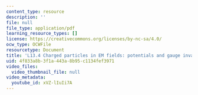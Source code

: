```yaml
---
content_type: resource
description: ''
file: null
file_type: application/pdf
learning_resource_types: []
license: https://creativecommons.org/licenses/by-nc-sa/4.0/
ocw_type: OCWFile
resourcetype: Document
title: 'L13.4 Charged particles in EM fields: potentials and gauge invariance transcript'
uid: 4f833a8b-3f1a-443a-8b95-c1134fef3971
video_files:
  video_thumbnail_file: null
video_metadata:
  youtube_id: xVZ-lIuIi7A
---
```

